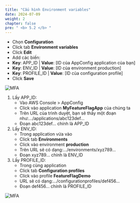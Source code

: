 ```yaml
---
title: "Cấu hình Environment variables"
date: 2024-07-09
weight: 2
chapter: false
pre: " <b> 5.2 </b> "
---
```


- Chọn **Configuration**
- Click tab **Environment variables**
- Click **Edit**
- Add các biến:
- **Key**: APP_ID | **Value**: [ID của AppConfig application của bạn]
- **Key**: ENV_ID | **Value**: [ID của environment production]
- **Key**: PROFILE_ID | **Value**: [ID của configuration profile]
- Click **Save**

![MFA](/Workshop/images/5/13.jpg)

1.	Lấy APP_ID:
    - Vào AWS Console > AppConfig
    - Click vào application **MyFeatureFlagApp** của chúng ta
    - Trên URL của trình duyệt, bạn sẽ thấy một đoạn như:.../applications/abc123def...
    - Đoạn abc123def... chính là APP_ID
2.	Lấy ENV_ID:
    - Trong application vừa vào
    - Click tab **Environments**
    - Click vào environment **production**
    - Trên URL sẽ có dạng:.../environments/xyz789...
    - Đoạn xyz789... chính là ENV_ID
3.	Lấy PROFILE_ID:
    - Trong cùng application
    - Click tab **Configuration profiles**
    - Click vào profile **FeatureFlagDemo**
    - URL sẽ có dạng:.../configurationprofiles/def456...
    - Đoạn def456... chính là PROFILE_ID

![MFA](/Workshop/images/5/15.jpg)

